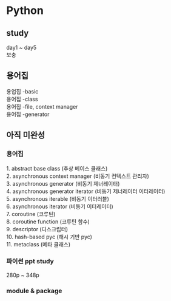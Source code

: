 <h1>Python</h1>

<h2> study </h2>
day1 ~ day5<br/>
보충<br/>
<h2> 용어집 </h2>
용업집 -basic<br/>
용어집 -class<br/>
용어집 -file, context manager<br/>
용어집 -generator<br/>


<h2> 아직 미완성</h2>
<h3>용어집 </h3>
1. abstract base class (추상 베이스 클래스)<br/>
2. asynchronous context manager (비동기 컨텍스트 관리자)<br/>
3. asynchronous generator (비동기 제너레이터)<br/>
4. asynchronous generator iterator (비동기 제너레이터 이터레이터)<br/>
5. asynchronous iterable (비동기 이터러블)<br/>
6. asynchronous iterator (비동기 이터레이터)<br/>
7. coroutine (코루틴)<br/>
8. coroutine function (코루틴 함수)<br/>
9. descriptor (디스크립터)<br/>
10. hash-based pyc (해시 기반 pyc)<br/>
11. metaclass (메타 클래스)<br/>

<h3> 파이썬 ppt study  </h3>
280p ~ 348p 

<h3> module & package </h3>
